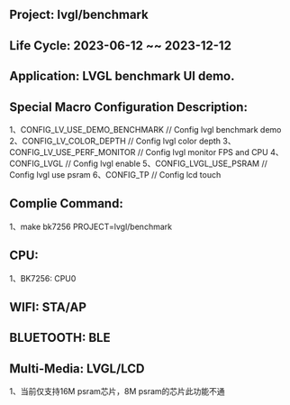 ## Project: lvgl/benchmark

## Life Cycle: 2023-06-12 ~~ 2023-12-12

## Application: LVGL benchmark UI demo.

## Special Macro Configuration Description:
1、CONFIG_LV_USE_DEMO_BENCHMARK	  // Config lvgl benchmark demo
2、CONFIG_LV_COLOR_DEPTH          // Config lvgl color depth
3、CONFIG_LV_USE_PERF_MONITOR     // Config lvgl monitor FPS and CPU
4、CONFIG_LVGL                    // Config lvgl enable
5、CONFIG_LVGL_USE_PSRAM          // Config lvgl use psram
6、CONFIG_TP                      // Config lcd touch

## Complie Command:
1、make bk7256 PROJECT=lvgl/benchmark

## CPU: 
1、BK7256: CPU0

## WIFI: STA/AP

## BLUETOOTH: BLE

## Multi-Media: LVGL/LCD
1、当前仅支持16M psram芯片，8M psram的芯片此功能不通

